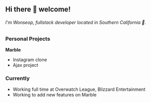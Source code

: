 ## Hi there :wave: welcome!

###### I'm Wonseop, fullstack developer located in Southern California :tangerine:.

### Personal Projects
**Marble**
- Instagram clone
- Ajax project



### Currently
- Working full time at Overwatch League, Blizzard Entertainment
- Working to add new features on Marble



<!--
**wonseop-lee/wonseop-lee** is a ✨ _special_ ✨ repository because its `README.md` (this file) appears on your GitHub profile.

Here are some ideas to get you started:

- 🔭 I’m currently working on ...
- 🌱 I’m currently learning ...
- 👯 I’m looking to collaborate on ...
- 🤔 I’m looking for help with ...
- 💬 Ask me about ...
- 📫 How to reach me: ...
- 😄 Pronouns: ...
- ⚡ Fun fact: ...
-->
